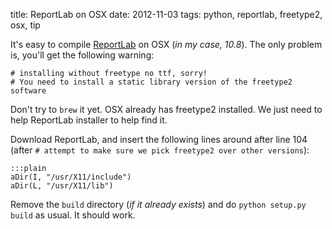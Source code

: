 title: ReportLab on OSX
date: 2012-11-03
tags: python, reportlab, freetype2, osx, tip

It's easy to compile [ReportLab](http://www.reportlab.com/) on OSX (*in my case, 10.8*). The only problem is, you'll get the following warning:

    # installing without freetype no ttf, sorry!
    # You need to install a static library version of the freetype2 software

Don't try to ``brew`` it yet. OSX already has freetype2 installed. We just need to help ReportLab installer to help find it.

Download ReportLab, and insert the following lines around after line 104 (after ``# attempt to make sure we pick freetype2 over other versions``):

    :::plain
    aDir(I, "/usr/X11/include") 
    aDir(L, "/usr/X11/lib")

Remove the ``build`` directory (*if it already exists*) and do ``python setup.py build`` as usual. It should work.


